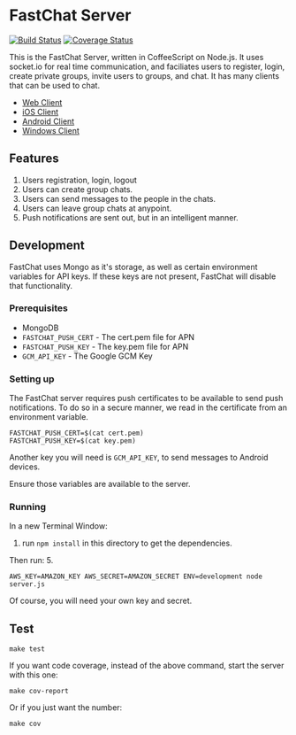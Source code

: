 # FastChat Server

[![Build Status](https://travis-ci.org/fastchat/server.svg?branch=develop)](https://travis-ci.org/fastchat/server.svg?branch=develop) [![Coverage Status](https://coveralls.io/repos/fastchat/server/badge.svg)](https://coveralls.io/r/fastchat/server)

This is the FastChat Server, written in CoffeeScript on Node.js. It uses socket.io for real time communication, and faciliates users to register, login, create private groups, invite users to groups, and chat. It has many clients that can be used to chat.

* [Web Client](https://github.com/fastchat/web)
* [iOS Client](https://github.com/fastchat/ios)
* [Android Client](https://github.com/fastchat/android)
* [Windows Client](https://github.com/fastchat/windows)

## Features

1. Users registration, login, logout
2. Users can create group chats.
3. Users can send messages to the people in the chats.
4. Users can leave group chats at anypoint.
5. Push notifications are sent out, but in an intelligent manner.

## Development
FastChat uses Mongo as it's storage, as well as certain environment variables for API keys. If these keys are not present, FastChat will disable that functionality.

### Prerequisites

* MongoDB
* `FASTCHAT_PUSH_CERT` - The cert.pem file for APN
* `FASTCHAT_PUSH_KEY` - The key.pem file for APN
* `GCM_API_KEY` - The Google GCM Key

### Setting up

The FastChat server requires push certificates to be available to send push notifications. To do so in a secure manner, we read in the certificate from an environment variable.

```
FASTCHAT_PUSH_CERT=$(cat cert.pem)
FASTCHAT_PUSH_KEY=$(cat key.pem)
```

Another key you will need is `GCM_API_KEY`, to send messages to Android devices.

Ensure those variables are available to the server.

### Running

In a new Terminal Window:
1. run `npm install` in this directory to get the dependencies.

Then run:
5.
```
AWS_KEY=AMAZON_KEY AWS_SECRET=AMAZON_SECRET ENV=development node server.js
```

Of course, you will need your own key and secret.

## Test

```
make test
```

If you want code coverage, instead of the above command, start the server with this one:

```
make cov-report
```

Or if you just want the number:

```
make cov
```
